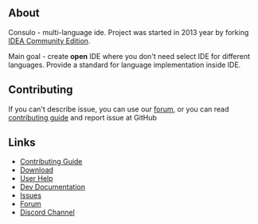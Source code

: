 ## About

Consulo - multi-language ide. Project was started in 2013 year by forking [IDEA Community Edition](https://github.com/JetBrains/intellij-community).

Main goal - create **open** IDE where you don't need select IDE for different languages. Provide a standard for language implementation inside IDE.

## Contributing

If you can't describe issue, you can use our [forum](https://github.com/consulo/consulo/discussions), or you can read [contributing guide](https://github.com/consulo/consulo/blob/master/CONTRIBUTING.md)  and report issue at GitHub

## Links

* [Contributing Guide](https://github.com/consulo/consulo/blob/master/CONTRIBUTING.md)
* [Download](https://consulo.app)
* [User Help](https://consulo.help)
* [Dev Documentation](https://consulo.dev)
* [Issues](https://github.com/consulo/consulo/issues)
* [Forum](https://github.com/consulo/consulo/discussions)
* [Discord Channel](https://discord.gg/Ab3Ka5gTFv)
